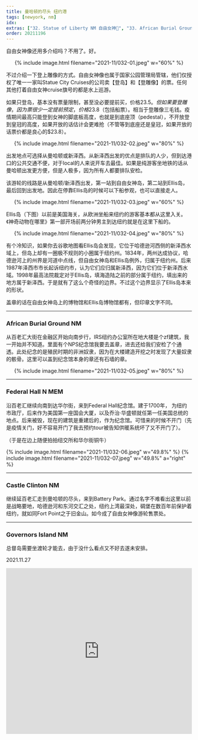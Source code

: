 ```yaml
---
title: 曼哈顿的尽头 纽约港
tags: [newyork, nm]
idx:
extras: ["32. Statue of Liberty NM 自由女神🗽", "33. African Burial Ground NM", "34. Federal Hall N MEM", "35. Castle Clinton NM", "36. Governors Island NM"]
order: 20211196
---
```


自由女神像还用多介绍吗？不用了。好。

<p style="text-align: center">
{% include image.html filename="2021-11/032-01.jpeg" w="60%" %}
</p>

不过介绍一下登上雕像的方式。自由女神像也属于国家公园管理局管辖，他们仅授权了唯一一家叫Statue City Cruises的公司卖【登岛】和【登雕像】的票。任何其他打着自由女神cruise旗号的都是水上巡游。

如果只登岛，基本没有票量限制，甚至没必要提前买，价格$23.5。但如果要登雕像，因为票很少一定提前预定，价格$23.8（包括船票）。相当于登雕像三毛钱。疫情期间最高只能登到女神的脚底板高度，也就是到底座顶（pedestal），不开放登到皇冠的高度，如果开放的话估计会更难抢（不管等到底座还是皇冠，如果开放的话票价都是良心的$23.8）。

<p style="text-align: center">
{% include image.html filename="2021-11/032-02.jpeg" w="80%" %}
</p>

出发地点可选择从曼哈顿或新泽西。从新泽西出发的优点是排队的人少，但到达港口的公共交通不便，对于local的人来说开车去最佳。如果是纯游客坐地铁的话从曼哈顿出发更方便，但是人极多，因为所有人都要排队安检。

该游轮的线路是从曼哈顿/新泽西出发，第一站到自由女神岛，第二站到Ellis岛，最后回到出发地。因此在停靠Ellis岛的时候可以下船参观，也可以直接走人。

<p style="text-align: center">
{% include image.html filename="2021-11/032-03.jpeg" w="60%" %}
</p>

Ellis岛（下图）以前是美国海关，从欧洲坐船来纽约的游客基本都从这里入关。《神奇动物在哪里》第一部开场前两分钟男主到达纽约就是在这里下船的。

<p style="text-align: center">
{% include image.html filename="2021-11/032-04.jpeg" w="80%" %}
</p>

有个冷知识，如果你去谷歌地图看Ellis岛会发现，它位于哈德逊河西侧的新泽西水域上，但岛上却有一圈极不规则的小圈属于纽约州。1834年，两州达成协议，哈德逊河上的州界是河道中点线，但自由女神岛和Ellis岛例外，归属于纽约州。后来1987年泽西市市长起诉纽约市，认为它们应归属新泽西，因为它们位于新泽西水域。1998年最高法院裁定对于Ellis岛，填海造陆之前的部分属于纽约，填出来的地方属于新泽西。于是就有了这么个奇怪的边界。不过这个边界显示了Ellis岛本来的形状。

盖章的话在自由女神岛上的博物馆和Ellis岛博物馆都有，但印章文字不同。

---

### African Burial Ground NM

从百老汇大街在金融区开始向南步行，IRS纽约办公室所在地大楼是个zf建筑，我一开始并不知道。里面有个NPS纪念馆我要去盖章，进去还给我们安检了个通透。此处纪念的是殖民时期的非洲奴隶，因为在大楼建造开挖之时发现了大量奴隶的骸骨。这里可以盖到纪念馆本身的章还有石墙的章。

<p style="text-align: center">
{% include image.html filename="2021-11/032-05.jpeg" w="80%" %}
</p>

---

### Federal Hall N MEM

沿百老汇继续向南到达华尔街，来到Federal Hall纪念馆。建于1700年， 为纽约市政厅，后来作为美国第一座国会大厦，以及乔治·华盛顿就任第一任美国总统的地点。后来被毁，现在的建筑是重建后的，作为纪念馆。可惜来的时候不开门（先是疫情关门，好不容易开门了我去预约tour被告知供暖系统坏了又不开门了）。

（于是在边上随便拍拍纽交所和华尔街铜牛）

{% include image.html filename="2021-11/032-06.jpeg" w="49.8%" %}
{% include image.html filename="2021-11/032-07.jpeg" w="49.8%" a="right" %}

---

### Castle Clinton NM

继续延百老汇走到曼哈顿的尽头，来到Battery Park。通过名字不难看出这里以前是战略要地，哈德逊河和东河交汇之处，纽约上湾最深处，碉堡在数百年前保护着纽约，就如同Fort Point之于旧金山。如今成了自由女神像游轮售票处。

---

### Governors Island NM

总督岛需要坐渡轮才能去，由于没什么看点又不好去遂未安排。

2021.11.27

<iframe src="https://www.google.com/maps/embed?pb=!1m40!1m12!1m3!1d24197.833344205443!2d-74.04150780304504!3d40.70196202729261!2m3!1f0!2f0!3f0!3m2!1i1024!2i768!4f13.1!4m25!3e2!4m5!1s0x89c25a2190b87633%3A0x71825082795d1c0d!2sAfrican%20Burial%20Ground%20National%20Monument%2C%20290%20Broadway%2C%20New%20York%2C%20NY%2010007!3m2!1d40.714549399999996!2d-74.00432889999999!4m5!1s0x89c25a170305a201%3A0x700fdb83dd5cdcf2!2sFederal%20Hall%20National%20Memorial%2C%20Wall%20Street%2C%20New%20York%2C%20NY!3m2!1d40.7073993!2d-74.0102088!4m5!1s0x89c25a125d8ed33f%3A0x5e6e972422c6ef71!2sCastle%20Clinton%20National%20Monument%2C%20Battery%20Park%20-%20Liberty%20Island%2C%20New%20York%2C%20NY!3m2!1d40.7034796!2d-74.01663119999999!4m5!1s0x89c25090129c363d%3A0x40c6a5770d25022b!2sStatue%20of%20Liberty%2C%20New%20York%2C%20NY!3m2!1d40.6892494!2d-74.04450039999999!5e0!3m2!1sen!2sus!4v1652562450617!5m2!1sen!2sus" width="100%" height="450" style="border:0;" allowfullscreen="" loading="lazy" referrerpolicy="no-referrer-when-downgrade"></iframe>
